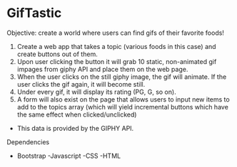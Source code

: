 # GifTastic

Objective: create a world where users can find gifs of their favorite foods!

1. Create a web app that takes a topic (various foods in this case) and create buttons out of them.
2. Upon user clicking the button it will grab 10 static, non-animated gif impages from giphy API and place them on the web page.
3. When the user clicks on the still giphy image, the gif will animate. If the user clicks the gif again, it will become still.
4. Under every gif, it will display its rating (PG, G, so on).
5. A form will also exist on the page that allows users to input new items to add to the topics array (which will yield incremental buttons which have the same effect when clicked/unclicked)

* This data is provided by the GIPHY API.

Dependencies
- Bootstrap
-Javascript
-CSS
-HTML
